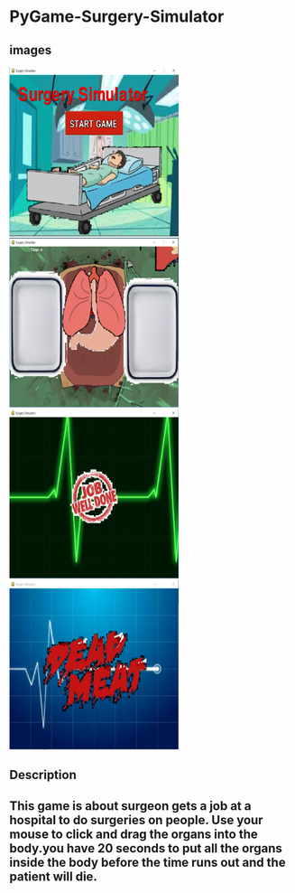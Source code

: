 # PyGame-Surgery-Simulator
<h2> images </h2>
<img Src="https://github.com/Eglikakis/PyGame-Surgery-Simulator/blob/master/Capture.PNG" width=300 height=300>
<img Src="https://github.com/Eglikakis/PyGame-Surgery-Simulator/blob/master/Capture2.PNG" width=300 height=300>
<img Src="https://github.com/Eglikakis/PyGame-Surgery-Simulator/blob/master/Capture3.PNG" width=300 height=300>
<img Src="https://github.com/Eglikakis/PyGame-Surgery-Simulator/blob/master/Capture4.PNG" width=300 height=300>
<h2> Description <h2>
<p> This game is about surgeon gets a job at a hospital to do surgeries on people. Use your mouse to click and drag the organs into the body.you have 20 seconds to put all the organs inside the body before the time runs out and the patient will die. <p>
